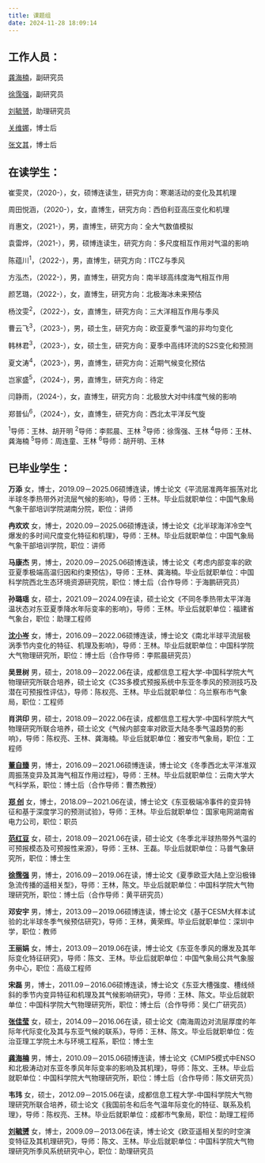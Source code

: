```yaml
---
title: 课题组
date: 2024-11-28 18:09:14
---
```


## **工作人员：**

[龚海楠](https://www.researchgate.net/profile/Hainan_Gong)，副研究员

[徐霈强](https://px212.github.io/px212/)，副研究员

[刘毓赟](https://www.researchgate.net/profile/Yuyun_Liu)，助理研究员

[关维娜](https://www.researchgate.net/profile/Weina-Guan)，博士后

[张文其](https://www.researchgate.net/profile/Wenqi-Zhang-10)，博士后


## **在读学生：**

崔雯灵，（2020-），女，硕博连读生，研究方向：寒潮活动的变化及其机理

周田悦涵，（2020-），女，直博生，研究方向：西伯利亚高压变化和机理

肖惠文，（2021-），男，直博生，研究方向：全大气数值模拟

袁雷烨，（2021-），男，硕博连读生，研究方向：多尺度相互作用对气温的影响

陈蕴川<sup>1</sup>，（2022-），男，直博生，研究方向：ITCZ与季风

方泓杰，（2022-），男，直博生，研究方向：南半球高纬度海气相互作用

颜艺璐，（2022-），女，直博生，研究方向：北极海冰未来预估

杨汶雯<sup>2</sup>，（2022-），女，直博生，研究方向：三大洋相互作用与季风

曹云飞<sup>3</sup>，（2023-），男，硕士生，研究方向：欧亚夏季气温的非均匀变化

韩林君<sup>3</sup>，（2023-），女，硕士生，研究方向：夏季中高纬环流的S2S变化和预测

夏文涛<sup>4</sup>，（2023-），男，直博生，研究方向：近期气候变化预估

岂家盛<sup>5</sup>，（2024-），男，直博生，研究方向：待定

闫静雨，（2024-），女，直博生，研究方向：北极放大对中纬度气候的影响

郑普仙<sup>6</sup>，（2024-），女，直博生，研究方向：西北太平洋反气旋

<sup>1</sup>导师：王林、胡开明
<sup>2</sup>导师：李熙晨、王林
<sup>3</sup>导师：徐霈强、王林
<sup>4</sup>导师：王林、龚海楠
<sup>5</sup>导师：周连童、王林
<sup>6</sup>导师：胡开明、王林

## **已毕业学生：**

**万添**
女，博士，2019.09－2025.06硕博连读，博士论文《平流层准两年振荡对北半球冬季热带外对流层气候的影响》，导师：王林。毕业后就职单位：中国气象局气象干部培训学院湖南分院，职位：讲师

**冉欢欢**
女，博士，2020.09－2025.06硕博连读，博士论文《北半球海洋冷空气爆发的多时间尺度变化特征和机理》，导师：王林。毕业后就职单位：中国气象局气象干部培训学院，职位：讲师

**马康杰**
男，博士，2020.09－2025.06硕博连读，博士论文《考虑内部变率的欧亚夏季极端高温归因和约束预估》，导师：王林、龚海楠。毕业后就职单位：中国科学院西北生态环境资源研究院，职位：博士后（合作导师：于海鹏研究员）

**孙璐瑶**
女，硕士，2021.09－2024.09在读，硕士论文《不同冬季热带太平洋海温状态对东亚夏季降水年际变率的影响》，导师：王林。毕业后就职单位：福建省气象台，职位：助理工程师

**[沈小岑](https://www.researchgate.net/profile/Xiaocen_Shen)**
女，博士，2016.09－2022.06硕博连读，博士论文《南北半球平流层极涡季节内变化的特征、机理及影响》，导师：王林。毕业后就职单位：中国科学院大气物理研究所，职位：博士后（合作导师：李熙晨研究员）

**吴昱树**
男，硕士，2018.09－2022.06在读，成都信息工程大学-中国科学院大气物理研究所联合培养，硕士论文《C3S多模式预报系统中东亚冬季风的预测技巧及潜在可预报性评估》，导师：陈权亮、王林。毕业后就职单位：乌兰察布市气象局，职位：工程师

**肖洪印**
男，硕士，2018.09－2022.06在读，成都信息工程大学-中国科学院大气物理研究所联合培养，硕士论文《气候内部变率对欧亚大陆冬季气温趋势的影响》，导师：陈权亮、王林、龚海楠。毕业后就职单位：雅安市气象局，职位：工程师

**[董自臻](https://www.researchgate.net/profile/Dong_Zizhen)**
男，博士，2016.09－2021.06硕博连读，博士论文《冬季西北太平洋准双周振荡变异及其海气相互作用过程》，导师：王林。毕业后就职单位：云南大学大气科学系，职位：博士后（合作导师：曹杰教授）

**[郑  创](https://www.researchgate.net/profile/Chuang_Zheng2)**
女，博士，2018.09－2021.06在读，博士论文《东亚极端冷事件的变异特征和基于深度学习的预测试验》，导师：王林。毕业后就职单位：国家电网湖南省电力公司，职位：职员

**[范红豆](https://www.researchgate.net/profile/Hongdou_Fan)**
女，硕士，2018.09－2021.06在读，硕士论文《冬季北半球热带外气温的可预报模态及可预报性来源》，导师：王林、王磊。毕业后就职单位：马普气象研究所，职位：博士生

**[徐霈强](https://px212.github.io/px212/)**
男，博士，2016.09－2019.06在读，博士论文《夏季欧亚大陆上空沿极锋急流传播的遥相关型》，导师：王林，陈文。毕业后就职单位：中国科学院大气物理研究所，职位：博士后（合作导师：黄平研究员）

**邓安宇**
男，博士，2013.09－2019.06硕博连读，博士论文《基于CESM大样本试验的北半球冬季气候预估研究》，导师：王林，黄荣辉。毕业后就职单位：深圳中学，职位：教师

**王丽娟**
女，博士，2013.09－2019.06在读，博士论文《东亚冬季风的爆发及其年际变化特征研究》，导师：陈文、王林。毕业后就职单位：中国气象局公共气象服务中心，职位：高级工程师

**宋磊**
男，博士，2011.09－2016.06硕博连读，博士论文《东亚大槽强度、槽线倾斜的季节内变异特征和机理及其气候影响研究》，导师：王林、陈文。毕业后就职单位：中国科学院大气物理研究所，职位：博士后（合作导师：吴仁广研究员）

**[张佳莹](https://www.researchgate.net/profile/Jiaying-Zhang-2)**
女，硕士，2014.09－2016.06在读，硕士论文《南海周边对流层厚度的年际年代际变化及其与东亚气候的联系》，导师：王林、陈文。毕业后就职单位：佐治亚理工学院土木与环境工程系，职位：博士生

**[龚海楠](https://www.researchgate.net/profile/Hainan_Gong)**
男，博士，2010.09－2015.06硕博连读，博士论文《CMIP5模式中ENSO和北极涛动对东亚冬季风年际变率的影响及其机理》，导师：陈文、王林。毕业后就职单位：中国科学院大气物理研究所，职位：博士后（合作导师：陈文研究员）

**韦玮**
女，硕士，2012.09－2015.06在读，成都信息工程大学-中国科学院大气物理研究所联合培养，硕士论文《我国前冬和后冬气温年际变化的特征、联系及机理》，导师：陈权亮、王林。毕业后就职单位：成都市气象局，职位：助理工程师

**[刘毓赟](https://www.researchgate.net/profile/Yuyun_Liu)**
女，博士，2009.09－2013.06在读，博士论文《欧亚遥相关型的时空演变特征及其机理研究》，导师：陈文、王林。毕业后就职单位：中国科学院大气物理研究所季风系统研究中心，职位：助理研究员
